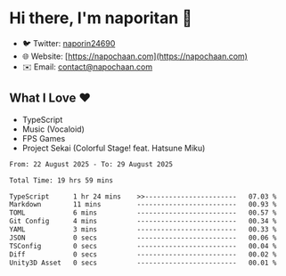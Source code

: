 # Hi there, I'm naporitan 👋

- 🐦 Twitter: [naporin24690](https://twitter.com/naporin24690)
- 🌐 Website: [https://napochaan.com](https://napochaan.com)
- ✉️ Email: [contact@napochaan.com](mailto:contact@napochaan.com)

## What I Love ❤️
- TypeScript
- Music (Vocaloid)
- FPS Games
- Project Sekai (Colorful Stage! feat. Hatsune Miku)

<!--START_SECTION:waka-->

```txt
From: 22 August 2025 - To: 29 August 2025

Total Time: 19 hrs 59 mins

TypeScript      1 hr 24 mins    >>-----------------------   07.03 %
Markdown        11 mins         -------------------------   00.93 %
TOML            6 mins          -------------------------   00.57 %
Git Config      4 mins          -------------------------   00.34 %
YAML            3 mins          -------------------------   00.33 %
JSON            0 secs          -------------------------   00.06 %
TSConfig        0 secs          -------------------------   00.04 %
Diff            0 secs          -------------------------   00.02 %
Unity3D Asset   0 secs          -------------------------   00.01 %
```

<!--END_SECTION:waka-->

